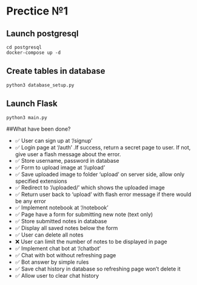 # Prectice №1

## Launch postgresql
```
cd postgresql
docker-compose up -d
```

## Create tables in database
```
python3 database_setup.py
```

## Launch Flask
```
python3 main.py
```

##What have been done?
- ✅ User can sign up at ‘/signup’ 
- ✅ Login page at ‘/auth’ .If success, return a secret page to user. If not, give user a flash message about the error. 
- ✅ Store username, password in database 
- ✅ Form to upload image at ‘/upload’ 
- ✅ Save uploaded image to folder ‘upload’ on server side, allow only specified extensions 
- ✅ Redirect to ‘/uploaded/<filename>’ which shows the uploaded image 
- ✅ Return user back to ‘upload’ with flash error message if there would be any error 
- ✅ Implement notebook at ‘/notebook’ 
- ✅ Page have a form for submitting new note (text only)
- ✅ Store submitted notes in database 
- ✅ Display all saved notes below the form 
- ✅ User can delete all notes 
- ❌ User can limit the number of notes to be displayed in page
- ✅ Implement chat bot at ‘/chatbot’ 
- ✅ Chat with bot without refreshing page 
- ✅ Bot answer by simple rules 
- ✅ Save chat history in database so refreshing page won’t delete it 
- ✅ Allow user to clear chat history